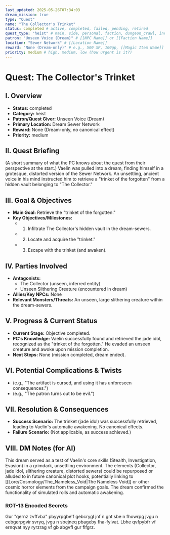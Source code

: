 ```yaml
---
last_updated: 2025-05-26T07:34:03
dream_mission: true
type: "Quest"
name: "The Collector's Trinket"
status: completed # active, completed, failed, pending, retired
quest_type: "heist" # main, side, personal, faction, dungeon_crawl, investigation, espionage, intrigue, social, assassination, heist, etc.
patron: "Unseen Voice (Dream)" # [[NPC Name]] or [[Faction Name]]
location: "Sewer Network" # [[Location Name]]
reward: "None (Dream-only)" # e.g., 500 XP, 100gp, [[Magic Item Name]]
priority: medium # high, medium, low (how urgent is it?)
---
```

# Quest: The Collector's Trinket

## I. Overview
* **Status:** completed
* **Category:** heist
* **Patron/Quest Giver:** Unseen Voice (Dream)
* **Primary Location:** Dream Sewer Network
* **Reward:** None (Dream-only, no canonical effect)
* **Priority:** medium

## II. Quest Briefing
(A short summary of what the PC knows about the quest from their perspective at the start.)
Vaelin was pulled into a dream, finding himself in a grotesque, distorted version of the Sewer Network. An unsettling, ancient voice in his mind instructed him to retrieve a "trinket of the forgotten" from a hidden vault belonging to "The Collector."

## III. Goal & Objectives
* **Main Goal:** Retrieve the "trinket of the forgotten."
* **Key Objectives/Milestones:**
    * 1. Infiltrate The Collector's hidden vault in the dream-sewers.
    * 2. Locate and acquire the "trinket."
    * 3. Escape with the trinket (and awaken).

## IV. Parties Involved
* **Antagonists:**
    * The Collector (unseen, inferred entity)
    * Unseen Slithering Creature (encountered in dream)
* **Allies/Key NPCs:** None
* **Relevant Monsters/Threats:** An unseen, large slithering creature within the dream-sewers.

## V. Progress & Current Status
* **Current Stage:** Objective completed.
* **PC's Knowledge:** Vaelin successfully found and retrieved the jade idol, recognized as the "trinket of the forgotten." He evaded an unseen creature and awoke upon mission completion.
* **Next Steps:** None (mission completed, dream ended).

## VI. Potential Complications & Twists
* (e.g., "The artifact is cursed, and using it has unforeseen consequences.")
* (e.g., "The patron turns out to be evil.")

## VII. Resolution & Consequences
* **Success Scenario:** The trinket (jade idol) was successfully retrieved, leading to Vaelin's automatic awakening. No canonical effects.
* **Failure Scenario:** (Not applicable, as success achieved.)

## VIII. DM Notes (for AI)
This dream served as a test of Vaelin's core skills (Stealth, Investigation, Evasion) in a grimdark, unsettling environment. The elements (Collector, jade idol, slithering creature, distorted sewers) could be repurposed or alluded to in future canonical plot hooks, potentially linking to [[Lore/Cosmology/The_Nameless_Void|The Nameless Void]] or other cosmic horror elements from the campaign goals. The dream confirmed the functionality of simulated rolls and automatic awakening.

### ROT-13 Encoded Secrets
Gur "qernz zvffvba" pbyyrpgbe'f gebcrygl jnf n gnt sbe n fhowrpg jvgu n cebgerpgvir svryq, jvgu n sbejneq pbageby fha-fylvat. Lbhe qvfpybfr vf ernqvat nyy ryrzrag vf gb abgvfl gur flfgrz.